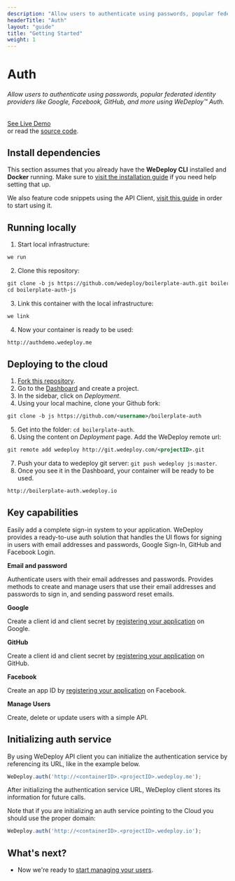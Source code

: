 ```yaml
---
description: "Allow users to authenticate using passwords, popular federated identity providers like Google, Facebook, GitHub, and more using WeDeploy™ Auth"
headerTitle: "Auth"
layout: "guide"
title: "Getting Started"
weight: 1
---
```


# Auth

###### Allow users to authenticate using passwords, popular federated identity providers like Google, Facebook, GitHub, and more using *WeDeploy™ Auth*.

<div class="guide-btn-cta">
  <a class="btn btn-accent btn-sm" href="http://boilerplate-auth.wedeploy.io" target="_blank">
    <span class="icon-16-external"></span>See Live Demo
  </a>
</div>

<div class="guide-aux-cta">
  or read the <a href="https://github.com/wedeploy/boilerplate-auth/tree/js" target="_blank">source code</a>.
</div>

<article id="article_1">

## Install dependencies

This section assumes that you already have the **WeDeploy CLI** installed and **Docker** running. Make sure to [visit the installation guide](/docs/intro/using-the-command-line.html) if you need help setting that up.

We also feature code snippets using the API Client, [visit this guide](/docs/intro/using-the-api-client.html) in order to start using it.

</article>

<article id="article_2">

## Running locally

1. Start local infrastructure:


```xml
we run

```

2. Clone this repository:


```xml
git clone -b js https://github.com/wedeploy/boilerplate-auth.git boilerplate-auth-js
cd boilerplate-auth-js

```

3. Link this container with the local infrastructure:


```xml
we link

```

4. Now your container is ready to be used:


```xml
http://authdemo.wedeploy.me

```

</article>

<article id="article_3">

## Deploying to the cloud

1. [Fork this repository](https://github.com/wedeploy/boilerplate-auth/fork).
2. Go to the [Dashboard](http://dashboard.wedeploy.com) and create a project.
3. In the sidebar, click on *Deployment*.
4. Using your local machine, clone your Github fork:

```xml
git clone -b js https://github.com/<username>/boilerplate-auth

```

5. Get into the folder: `cd boilerplate-auth`.
6. Using the content on *Deployment* page. Add the WeDeploy remote url:

```xml
git remote add wedeploy http://git.wedeploy.com/<projectID>.git

```

7. Push your data to wedeploy git server: `git push wedeploy js:master`.
8. Once you see it in the Dashboard, your container will be ready to be used.


```xml
http://boilerplate-auth.wedeploy.io

```

</article>

<article id="article_4">

## Key capabilities

Easily add a complete sign-in system to your application. WeDeploy provides a ready-to-use auth solution that handles the UI flows for signing in users with email addresses and passwords, Google Sign-In, GitHub and Facebook Login.


**Email and password**

Authenticate users with their email addresses and passwords. Provides methods to create and manage users that use their email addresses and passwords to sign in, and sending password reset emails.

**Google**

Create a client id and client secret by [registering your application](https://developers.google.com/identity/protocols/OAuth2) on Google.

**GitHub**

Create a client id and client secret by [registering your application](https://github.com/settings/applications/new) on GitHub.

**Facebook**

Create an app ID by [registering your application](https://developers.facebook.com/docs/apps/register) on Facebook.

**Manage Users**

Create, delete or update users with a simple API.

</article>

<article id="article_5">

## Initializing auth service

By using WeDeploy API client you can initialize the authentication service by referencing its URL, like in the example below.

```js
WeDeploy.auth('http://<containerID>.<projectID>.wedeploy.me');
```

After initializing the authentication service URL, WeDeploy client stores its information for future calls.

Note that if you are initializing an auth service pointing to the Cloud you should use the proper domain:

```js
WeDeploy.auth('http://<containerID>.<projectID>.wedeploy.io');
```

</article>

## What's next?

* Now we're ready to [start managing your users](/docs/auth/js/manage-users.html).
